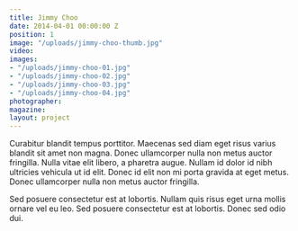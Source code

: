 ```yaml
---
title: Jimmy Choo
date: 2014-04-01 00:00:00 Z
position: 1
image: "/uploads/jimmy-choo-thumb.jpg"
video: 
images:
- "/uploads/jimmy-choo-01.jpg"
- "/uploads/jimmy-choo-02.jpg"
- "/uploads/jimmy-choo-03.jpg"
- "/uploads/jimmy-choo-04.jpg"
photographer: 
magazine: 
layout: project
---
```


Curabitur blandit tempus porttitor. Maecenas sed diam eget risus varius blandit sit amet non magna. Donec ullamcorper nulla non metus auctor fringilla. Nulla vitae elit libero, a pharetra augue. Nullam id dolor id nibh ultricies vehicula ut id elit. Donec id elit non mi porta gravida at eget metus. Donec ullamcorper nulla non metus auctor fringilla.

Sed posuere consectetur est at lobortis. Nullam quis risus eget urna mollis ornare vel eu leo. Sed posuere consectetur est at lobortis. Donec sed odio dui.